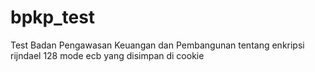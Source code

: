 # bpkp_test
Test Badan Pengawasan Keuangan dan Pembangunan
tentang enkripsi rijndael 128 mode ecb yang disimpan di cookie
